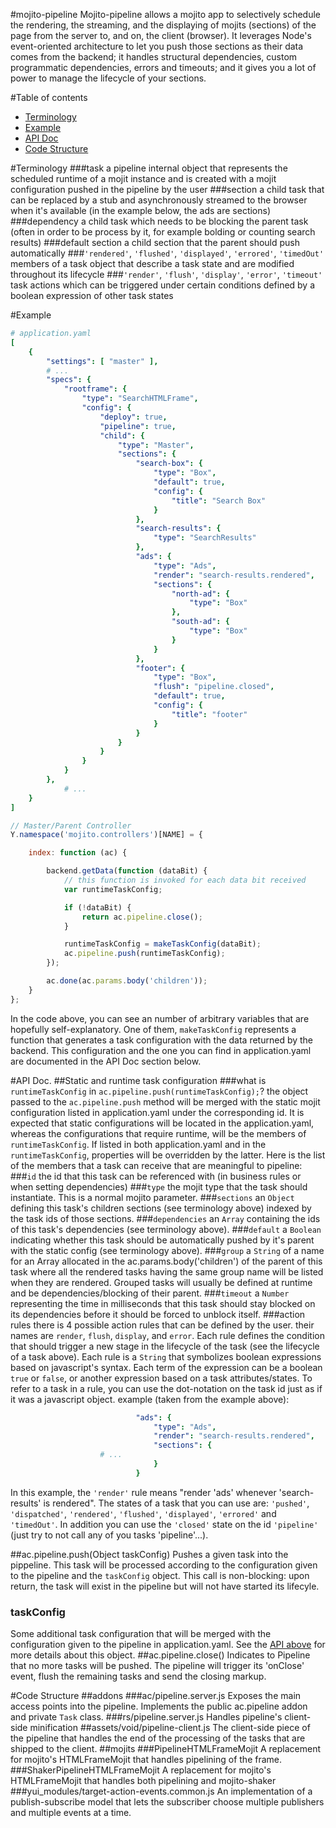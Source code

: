 #mojito-pipeline
Mojito-pipeline allows a mojito app to selectively schedule the rendering, the streaming, and the displaying of mojits (sections) of the page from the server to, and on, the client (browser). It leverages Node's event-oriented architecture to let you push those sections as their data comes from the backend; it handles structural dependencies, custom programmatic dependencies, errors and timeouts; and it gives you a lot of power to manage the lifecycle of your sections.

#Table of contents
* [Terminology](https://github.com/yahoo/mojito-pipeline#terminology)
* [Example](https://github.com/yahoo/mojito-pipeline#example)
* [API Doc](https://github.com/yahoo/mojito-pipeline#api-doc)
* [Code Structure](https://github.com/yahoo/mojito-pipeline#code-structure)

#Terminology
###task
a pipeline internal object that represents the scheduled runtime of a mojit instance and is created with a mojit configuration pushed in the pipeline by the user
###section
a child task that can be replaced by a stub and asynchronously streamed to the browser when it's available (in the example below, the ads are sections)
###dependency
a child task which needs to be blocking the parent task (often in order to be process by it, for example bolding or counting search results)
###default section
a child section that the parent should push automatically
###`'rendered'`, `'flushed'`, `'displayed'`, `'errored'`, `'timedOut'`
members of a task object that describe a task state and are modified throughout its lifecycle
###`'render'`, `'flush'`, `'display'`, `'error'`, `'timeout'`
task actions which can be triggered under certain conditions defined by a boolean expression of other task states

#Example
```yaml
# application.yaml
[
    {
        "settings": [ "master" ],
        # ...
        "specs": {
            "rootframe": {
                "type": "SearchHTMLFrame",
                "config": {
                    "deploy": true,
                    "pipeline": true,
                    "child": {
                        "type": "Master",
                        "sections": {
                            "search-box": {
                                "type": "Box",
                                "default": true,
                                "config": {
                                    "title": "Search Box"
                                }
                            },
                            "search-results": {
                                "type": "SearchResults"
                            },
                            "ads": {
                                "type": "Ads",
                                "render": "search-results.rendered",
                                "sections": {
                                    "north-ad": {
                                        "type": "Box"
                                    },
                                    "south-ad": {
                                        "type": "Box"
                                    }
                                }
                            },
                            "footer": {
                                "type": "Box",
                                "flush": "pipeline.closed",
                                "default": true,
                                "config": {
                                    "title": "footer"
                                }
                            }
                        }
                    }
                }
            }
        },
            # ...
    }
]
```
```javascript
// Master/Parent Controller
Y.namespace('mojito.controllers')[NAME] = {

    index: function (ac) {

        backend.getData(function (dataBit) {
            // this function is invoked for each data bit received
            var runtimeTaskConfig;

            if (!dataBit) {
                return ac.pipeline.close();
            }

            runtimeTaskConfig = makeTaskConfig(dataBit);
            ac.pipeline.push(runtimeTaskConfig);
        });

        ac.done(ac.params.body('children'));
    }
};
```
In the code above, you can see an number of arbitrary variables that are hopefully self-explanatory. One of them, `makeTaskConfig` represents a function that generates a task configuration with the data returned by the backend. This configuration and the one you can find in application.yaml are documented in the API Doc section below.

#API Doc.
##Static and runtime task configuration
###what is `runtimeTaskConfig` in `ac.pipeline.push(runtimeTaskConfig);`?
the object passed to the `ac.pipeline.push` method will be merged with the static mojit configuration listed in application.yaml under the corresponding id. It is expected that static configurations will be located in the application.yaml, whereas the configurations that require runtime, will be the members of `runtimeTaskConfig`. If listed in both application.yaml and in the `runtimeTaskConfig`, properties will be overridden by the latter.
Here is the list of the members that a task can receive that are meaningful to pipeline:
###`id`
the id that this task can be referenced with (in business rules or when setting dependencies)
###`type`
the mojit type that the task should instantiate. This is a normal mojito parameter.
###`sections`
an `Object` defining this task's children sections (see terminology above) indexed by the task ids of those sections.
###`dependencies`
an `Array` containing the ids of this task's dependencies (see terminology above).
###`default`
a `Boolean` indicating whether this task should be automatically pushed by it's parent with the static config (see terminology above).
###`group`
a `String` of a name for an Array allocated in the ac.params.body('children') of the parent of this task where all the rendered tasks having the same group name will be listed when they are rendered. Grouped tasks will usually be defined at runtime and be dependencies/blocking of their parent.
###`timeout`
a `Number` representing the time in milliseconds that this task should stay blocked on its dependencies before it should be forced to unblock itself.
###action rules
there is 4 possible action rules that can be defined by the user. their names are `render`, `flush`, `display`, and `error`.
Each rule defines the condition that should trigger a new stage in the lifecycle of the task (see the lifecycle of a task above).
Each rule is a `String` that symbolizes boolean expressions based on javascript's syntax. Each term of the expression can be a boolean `true` or `false`, or another expression based on a task attributes/states. To refer to a task in a rule, you can use the dot-notation on the task id just as if it was a javascript object. example (taken from the example above):
```yaml
                            "ads": {
                                "type": "Ads",
                                "render": "search-results.rendered",
                                "sections": {
					# ...
                                }
                            }
```
In this example, the `'render'` rule means "render 'ads' whenever 'search-results' is rendered". The states of a task that you can use are: `'pushed'`, `'dispatched'`, `'rendered'`, `'flushed'`, `'displayed'`, `'errored'` and `'timedOut'`.
In addition you can use the `'closed'` state on the id `'pipeline'` (just try to not call any of you tasks 'pipeline'...).

##ac.pipeline.push(Object taskConfig)
Pushes a given task into the pippeline. This task will be processed according to the configuration given to the pipeline and the `taskConfig` object.
This call is non-blocking: upon return, the task will exist in the pipeline but will not have started its lifecyle.
### taskConfig
Some additional task configuration that will be merged with the configuration given to the pipeline in application.yaml.
See the [API above](https://github.com/yahoo/mojito-pipeline/blob/master/README.md#static-and-runtime-task-configuration) for more details about this object.
##ac.pipeline.close()
Indicates to Pipeline that no more tasks will be pushed. The pipeline will trigger its 'onClose' event, flush the remaining tasks and send the closing markup.



#Code Structure
##addons
###ac/pipeline.server.js
Exposes the main access points into the pipeline. Implements the public ac.pipeline addon and private `Task` class.
###rs/pipeline.server.js
Handles pipeline's client-side minification
##assets/void/pipeline-client.js
The client-side piece of the pipeline that handles the end of the processing of the tasks that are shipped to the client.
##mojits
###PipelineHTMLFrameMojit
A replacement for mojito's HTMLFrameMojit that handles pipelining of the frame.
###ShakerPipelineHTMLFrameMojit
A replacement for mojito's HTMLFrameMojit that handles both pipelining and mojito-shaker
###yui_modules/target-action-events.common.js
An implementation of a publish-subscribe model that lets the subscriber choose multiple publishers and multiple events at a time.
